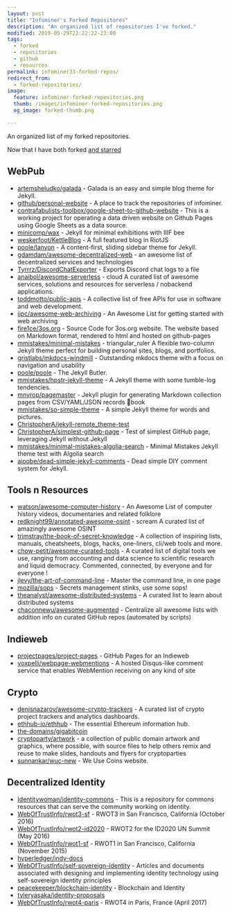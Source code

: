 ```yaml
---
layout: post
title: "Infominer's Forked Repositores"
description: "An organized list of repositories I've forked."
modified: 2019-05-29T22:22:22-23:00
tags: 
  - forked
  - repositories
  - github
  - resources
permalink: infominer33-forked-repos/
redirect_from:
  - forked-repositories/
image:
  feature: infominer-forked-repositories.png
  thumb: /images/infominer-forked-repositories.png
  og_image: forked-thumb.png

---
```




An organized list of my forked repositories.

Now that I have both forked [and starred](https://web-work.tools/infominer33-starred-repos/)

## WebPub

* [artemsheludko/galada](https://github.com/artemsheludko/galada) - Galada is an easy and simple blog theme for Jekyll.
* [github/personal-website](https://github.com/github/personal-website) - A place to track the repositories of infominer.
* [contrafabulists-toolbox/google-sheet-to-github-website](https://github.com/contrafabulists-toolbox/google-sheet-to-github-website) - This is a working project for operating a data driven website on Github Pages using Google Sheets as a data source.
* [minicomp/wax](https://github.com/minicomp/wax) - Jekyll for minimal exhibitions with IIIF bee
* [weskerfoot/KettleBlog](https://github.com/weskerfoot/KettleBlog) - A full featured blog in RiotJS
* [poole/lanyon](https://github.com/poole/lanyon) - A content-first, sliding sidebar theme for Jekyll.
* [gdamdam/awesome-decentralized-web](https://github.com/gdamdam/awesome-decentralized-web) - an awesome list of decentralized services and technologies
* [Tyrrrz/DiscordChatExporter](https://github.com/Tyrrrz/DiscordChatExporter) - Exports Discord chat logs to a file
* [anaibol/awesome-serverless](https://github.com/anaibol/awesome-serverless) - cloud A curated list of awesome services, solutions and resources for serverless / nobackend applications.
* [toddmotto/public-apis](https://github.com/toddmotto/public-apis) - A collective list of free APIs for use in software and web development.
* [iipc/awesome-web-archiving](https://github.com/iipc/awesome-web-archiving) - An Awesome List for getting started with web archiving
* [fire1ce/3os.org](https://github.com/fire1ce/3os.org) - Source Code for 3os.org website. The website based on Markdown format, rendered to html and hosted on github-pages
* [mmistakes/minimal-mistakes](https://github.com/mmistakes/minimal-mistakes) - triangular_ruler A flexible two-column Jekyll theme perfect for building personal sites, blogs, and portfolios.
* [gristlabs/mkdocs-windmill](https://github.com/gristlabs/mkdocs-windmill) - Outstanding mkdocs theme with a focus on navigation and usability
* [poole/poole](https://github.com/poole/poole) - The Jekyll Butler.
* [mmistakes/hpstr-jekyll-theme](https://github.com/mmistakes/hpstr-jekyll-theme) - A Jekyll theme with some tumble-log tendencies.
* [mnyrop/pagemaster](https://github.com/mnyrop/pagemaster) - Jekyll plugin for generating Markdown collection pages from CSV/YAML/JSON records 🧙book
* [mmistakes/so-simple-theme](https://github.com/mmistakes/so-simple-theme) - A simple Jekyll theme for words and pictures.
* [ChristopherA/jekyll-remote_theme-test](https://github.com/ChristopherA/jekyll-remote_theme-test)
* [ChristopherA/simplest-github-page](https://github.com/ChristopherA/simplest-github-page) - Test of simplest GitHub page, leveraging Jekyll without Jekyll
* [mmistakes/minimal-mistakes-algolia-search](https://github.com/mmistakes/minimal-mistakes-algolia-search) - Minimal Mistakes Jekyll theme test with Algolia search
* [aioobe/dead-simple-jekyll-comments](https://github.com/aioobe/dead-simple-jekyll-comments) - Dead simple DIY comment system for Jekyll.

## Tools n Resources
* [watson/awesome-computer-history](https://github.com/watson/awesome-computer-history) - An Awesome List of computer history videos, documentaries and related folklore
* [redknight99/annotated-awesome-osint](https://github.com/redknight99/annotated-awesome-osint) - scream A curated list of amazingly awesome OSINT
* [trimstray/the-book-of-secret-knowledge](https://github.com/trimstray/the-book-of-secret-knowledge) - A collection of inspiring lists, manuals, cheatsheets, blogs, hacks, one-liners, cli/web tools and more.
* [chow-petit/awesome-curated-tools](https://github.com/chow-petit/awesome-curated-tools) - A curated list of digital tools we use, ranging from accounting and data science to scientific research and liquid democracy. Commented, connected, by everyone and for everyone !
* [jlevy/the-art-of-command-line](https://github.com/jlevy/the-art-of-command-line) - Master the command line, in one page
* [mozilla/sops](https://github.com/mozilla/sops) - Secrets management stinks, use some sops!
* [theanalyst/awesome-distributed-systems](https://github.com/theanalyst/awesome-distributed-systems) - A curated list to learn about distributed systems
* [chaconnewu/awesome-augmented](https://github.com/chaconnewu/awesome-augmented) - Centralize all awesome lists with addition info on curated GitHub repos (automated by scripts)

## Indieweb

* [projectpages/project-pages](https://github.com/projectpages/project-pages) - GitHub Pages for an Indieweb
* [voxpelli/webpage-webmentions](https://github.com/voxpelli/webpage-webmentions) - A hosted Disqus-like comment service that enables WebMention receiving on any kind of site

## Crypto

* [denisnazarov/awesome-crypto-trackers](https://github.com/denisnazarov/awesome-crypto-trackers) - A curated list of crypto project trackers and analytics dashboards.
* [ethhub-io/ethhub](https://github.com/ethhub-io/ethhub) - The essential Ethereum information hub.
* [the-domains/gigabitcoin](https://github.com/the-domains/gigabitcoin)
* [cryptoparty/artwork](https://github.com/cryptoparty/artwork) - a collection of public domain artwork and graphics, where possible, with source files to help others remix and reuse to make slides, handouts and flyers for cryptoparties
* [sunnankar/wuc-new](https://github.com/sunnankar/wuc-new) - We Use Coins website.

## Decentralized Identity

* [Identitywoman/identity-commons](https://github.com/Identitywoman/identity-commons) - This is a repository for commons resources that can serve the community working on identity.
* [WebOfTrustInfo/rwot3-sf](https://github.com/WebOfTrustInfo/rwot3-sf) - RWOT3 in San Francisco, California (October 2016)
* [WebOfTrustInfo/rwot2-id2020](https://github.com/WebOfTrustInfo/rwot2-id2020) - RWOT2 for the ID2020 UN Summit (May 2016)
* [WebOfTrustInfo/rwot1-sf](https://github.com/WebOfTrustInfo/rwot1-sf) - RWOT1 in San Francisco, California (November 2015)
* [hyperledger/indy-docs](https://github.com/hyperledger/indy-docs)
* [WebOfTrustInfo/self-sovereign-identity](https://github.com/WebOfTrustInfo/self-sovereign-identity) - Articles and documents associated with designing and implementing identity technology using self-sovereign identity principles
* [peacekeeper/blockchain-identity](https://github.com/peacekeeper/blockchain-identity) - Blockchain and Identity
* [tyleryasaka/identity-proposals](https://github.com/tyleryasaka/identity-proposals)
* [WebOfTrustInfo/rwot4-paris](https://github.com/WebOfTrustInfo/rwot4-paris) - RWOT4 in Paris, France (April 2017)

